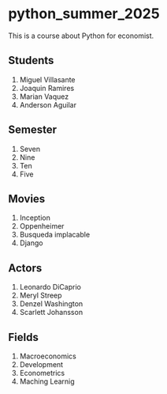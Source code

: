 # python_summer_2025
This is a course about Python for economist.
## Students 
1. Miguel Villasante
2. Joaquin Ramires
3. Marian Vaquez
4. Anderson Aguilar

## Semester 
1. Seven
2. Nine
3. Ten
4. Five
   
## Movies 
1. Inception
2. Oppenheimer
3. Busqueda implacable
4. Django 

## Actors
1. Leonardo DiCaprio
2. Meryl Streep
3. Denzel Washington
4. Scarlett Johansson

## Fields 
1. Macroeconomics
2. Development
3. Econometrics
4. Maching Learnig